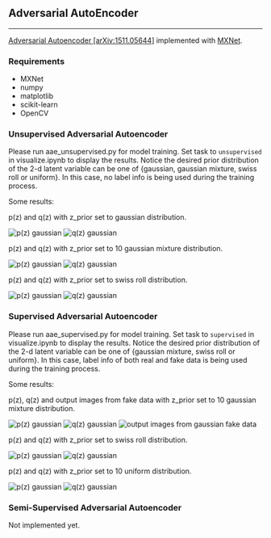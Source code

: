 ## Adversarial AutoEncoder
----------------------------

[Adversarial Autoencoder [arXiv:1511.05644]](http://arxiv.org/abs/1511.05644) implemented with [MXNet](https://github.com/dmlc/mxnet).

### Requirements
* MXNet
* numpy
* matplotlib
* scikit-learn
* OpenCV

### Unsupervised Adversarial Autoencoder
Please run aae\_unsupervised.py for model training. Set task to `unsupervised` in visualize.ipynb to display the results. Notice the desired prior distribution of the 2-d latent variable can be one of {gaussian, gaussian mixture, swiss roll or uniform}. In this case, no label info is being used during the training process.

Some results:

p(z) and q(z) with z_prior set to gaussian distribution.

![p(z) gaussian](http://closure11.com/wp-content/uploads/2016/10/gaussian_unsupervised_pz.png)
![q(z) gaussian](http://closure11.com/wp-content/uploads/2016/10/gaussian_unsupervised_qz.png)

p(z) and q(z) with z_prior set to 10 gaussian mixture distribution.

![p(z) gaussian](http://closure11.com/wp-content/uploads/2016/10/gaussian_mixture_unsupervised_pz.png)
![q(z) gaussian](http://closure11.com/wp-content/uploads/2016/10/gaussian_mixture_unsupervised_qz.png)

p(z) and q(z) with z_prior set to swiss roll distribution.

![p(z) gaussian](http://closure11.com/wp-content/uploads/2016/10/swiss_roll_unsupervised_pz.png)
![q(z) gaussian](http://closure11.com/wp-content/uploads/2016/10/swiss_roll_unsupervised_qz.png)

### Supervised Adversarial Autoencoder
Please run aae\_supervised.py for model training. Set task to `supervised` in visualize.ipynb to display the results. Notice the desired prior distribution of the 2-d latent variable can be one of {gaussian mixture, swiss roll or uniform}. In this case, label info of both real and fake data is being used during the training process.

Some results:

p(z), q(z) and output images from fake data with z_prior set to 10 gaussian mixture distribution.

![p(z) gaussian](http://closure11.com/wp-content/uploads/2016/10/gaussian_mixture_supervised_pz.png)
![q(z) gaussian](http://closure11.com/wp-content/uploads/2016/10/gaussian_mixture_supervised_qz.png)
![output images from gaussian fake data](http://closure11.com/wp-content/uploads/2016/10/gaussian_mixture_supervised_output.png)

p(z) and q(z) with z_prior set to swiss roll distribution.

![p(z) gaussian](http://closure11.com/wp-content/uploads/2016/10/swiss_roll_supervised_pz.png)
![q(z) gaussian](http://closure11.com/wp-content/uploads/2016/10/swiss_roll_supervised_qz.png)

p(z) and q(z) with z_prior set to 10 uniform distribution.

![p(z) gaussian](http://closure11.com/wp-content/uploads/2016/10/uniform_supervised_pz.png)
![q(z) gaussian](http://closure11.com/wp-content/uploads/2016/10/uniform_supervised_qz.png)


### Semi-Supervised Adversarial Autoencoder
Not implemented yet.
